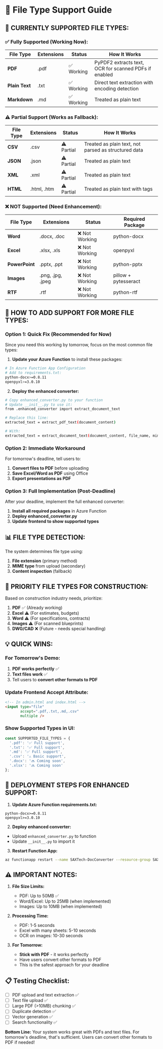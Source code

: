 # 📄 File Type Support Guide

## 🎯 **CURRENTLY SUPPORTED FILE TYPES:**

### ✅ **Fully Supported (Working Now):**
| File Type | Extensions | Status | How It Works |
|-----------|-----------|---------|--------------|
| **PDF** | .pdf | ✅ Working | PyPDF2 extracts text, OCR for scanned PDFs if enabled |
| **Plain Text** | .txt | ✅ Working | Direct text extraction with encoding detection |
| **Markdown** | .md | ✅ Working | Treated as plain text |

### ⚠️ **Partial Support (Works as Fallback):**
| File Type | Extensions | Status | How It Works |
|-----------|-----------|---------|--------------|
| **CSV** | .csv | ⚠️ Partial | Treated as plain text, not parsed as structured data |
| **JSON** | .json | ⚠️ Partial | Treated as plain text |
| **XML** | .xml | ⚠️ Partial | Treated as plain text |
| **HTML** | .html, .htm | ⚠️ Partial | Treated as plain text with tags |

### ❌ **NOT Supported (Need Enhancement):**
| File Type | Extensions | Status | Required Package |
|-----------|-----------|---------|-----------------|
| **Word** | .docx, .doc | ❌ Not Working | python-docx |
| **Excel** | .xlsx, .xls | ❌ Not Working | openpyxl |
| **PowerPoint** | .pptx, .ppt | ❌ Not Working | python-pptx |
| **Images** | .png, .jpg, .jpeg | ❌ Not Working | pillow + pytesseract |
| **RTF** | .rtf | ❌ Not Working | python-rtf |

## 🔧 **HOW TO ADD SUPPORT FOR MORE FILE TYPES:**

### **Option 1: Quick Fix (Recommended for Now)**
Since you need this working by tomorrow, focus on the most common file types:

1. **Update your Azure Function** to install these packages:
```bash
# In Azure Function App Configuration
# Add to requirements.txt:
python-docx>=0.8.11
openpyxl>=3.0.10
```

2. **Deploy the enhanced converter:**
```bash
# Copy enhanced_converter.py to your function
# Update __init__.py to use it:
from .enhanced_converter import extract_document_text

# Replace this line:
extracted_text = extract_pdf_text(document_content)

# With:
extracted_text = extract_document_text(document_content, file_name, mime_type)
```

### **Option 2: Immediate Workaround**
For tomorrow's deadline, tell users to:
1. **Convert files to PDF** before uploading
2. **Save Excel/Word as PDF** using Office
3. **Export presentations as PDF**

### **Option 3: Full Implementation (Post-Deadline)**
After your deadline, implement the full enhanced converter:

1. **Install all required packages** in Azure Function
2. **Deploy enhanced_converter.py**
3. **Update frontend to show supported types**

## 📊 **FILE TYPE DETECTION:**

The system determines file type using:
1. **File extension** (primary method)
2. **MIME type** from upload (secondary)
3. **Content inspection** (fallback)

## 🎯 **PRIORITY FILE TYPES FOR CONSTRUCTION:**

Based on construction industry needs, prioritize:
1. **PDF** ✅ (Already working)
2. **Excel** ⚠️ (For estimates, budgets)
3. **Word** ⚠️ (For specifications, contracts)
4. **Images** ⚠️ (For scanned blueprints)
5. **DWG/CAD** ❌ (Future - needs special handling)

## 💡 **QUICK WINS:**

### **For Tomorrow's Demo:**
1. **PDF works perfectly** ✅
2. **Text files work** ✅
3. Tell users to **convert other formats to PDF**

### **Update Frontend Accept Attribute:**
```html
<!-- In admin.html and index.html -->
<input type="file" 
       accept=".pdf,.txt,.md,.csv" 
       multiple />
```

### **Show Supported Types in UI:**
```javascript
const SUPPORTED_FILE_TYPES = {
  '.pdf': '✅ Full support',
  '.txt': '✅ Full support',
  '.md': '✅ Full support',
  '.csv': '⚠️ Basic support',
  '.docx': '🔜 Coming soon',
  '.xlsx': '🔜 Coming soon'
};
```

## 🚀 **DEPLOYMENT STEPS FOR ENHANCED SUPPORT:**

1. **Update Azure Function requirements.txt:**
```
python-docx>=0.8.11
openpyxl>=3.0.10
```

2. **Deploy enhanced converter:**
- Upload `enhanced_converter.py` to function
- Update `__init__.py` to import it

3. **Restart Function App:**
```bash
az functionapp restart --name SAXTech-DocConverter --resource-group SAXTech-AI
```

## ⚠️ **IMPORTANT NOTES:**

1. **File Size Limits:**
   - PDF: Up to 50MB ✅
   - Word/Excel: Up to 25MB (when implemented)
   - Images: Up to 10MB (when implemented)

2. **Processing Time:**
   - PDF: 1-5 seconds
   - Excel with many sheets: 5-10 seconds
   - OCR on images: 10-30 seconds

3. **For Tomorrow:**
   - **Stick with PDF** - it works perfectly
   - Have users convert other formats to PDF
   - This is the safest approach for your deadline

## 📋 **Testing Checklist:**
- [ ] PDF upload and text extraction ✅
- [ ] Text file upload ✅
- [ ] Large PDF (>10MB) chunking ✅
- [ ] Duplicate detection ✅
- [ ] Vector generation ✅
- [ ] Search functionality ✅

**Bottom Line:** Your system works great with PDFs and text files. For tomorrow's deadline, that's sufficient. Users can convert other formats to PDF if needed!
